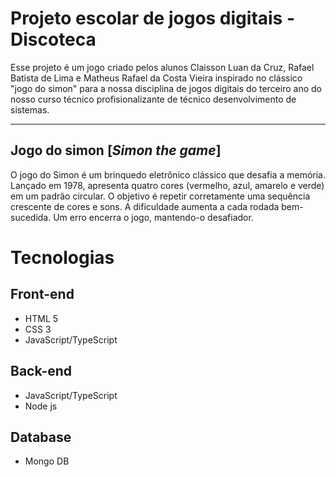 # Projeto escolar de jogos digitais - Discoteca

Esse projeto é um jogo criado pelos alunos Claisson Luan da Cruz, Rafael Batista de Lima e Matheus Rafael da Costa Vieira inspirado no clássico "jogo do simon" para a nossa disciplina de jogos digitais do terceiro ano do nosso curso técnico profisionalizante de técnico desenvolvimento de sistemas.

---

## Jogo do simon [*Simon the game*]

O jogo do Simon é um brinquedo eletrônico clássico que desafia a memória. Lançado em 1978, apresenta quatro cores (vermelho, azul, amarelo e verde) em um padrão circular. O objetivo é repetir corretamente uma sequência crescente de cores e sons. A dificuldade aumenta a cada rodada bem-sucedida. Um erro encerra o jogo, mantendo-o desafiador.

# Tecnologias

## Front-end

- HTML 5
- CSS 3
- JavaScript/TypeScript

## Back-end

- JavaScript/TypeScript
- Node js

## Database

- Mongo DB
